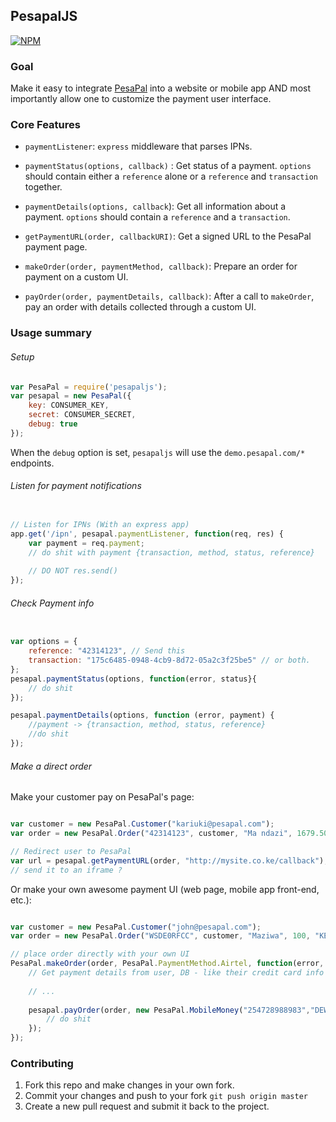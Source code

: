 ## PesapalJS

[![NPM](https://nodei.co/npm/pesapaljs.png?downloads=true&downloadRank=true&stars=true)](https://www.npmjs.org/package/pesapaljs)

### Goal

Make it easy to integrate [PesaPal](https://www.pesapal.com) into a website or mobile app AND most importantly allow one 
to customize the payment user interface.

### Core Features
- `paymentListener`: `express` middleware that parses IPNs.

- `paymentStatus(options, callback)` : Get status of a payment. `options` should contain either a `reference` alone or a `reference` and `transaction` together.

- `paymentDetails(options, callback`): Get all information about a payment. `options` should contain a `reference` and a `transaction`.

- `getPaymentURL(order, callbackURI)`: Get a signed URL to the PesaPal payment page.

- `makeOrder(order, paymentMethod, callback)`: Prepare an order for payment on a custom UI.

- `payOrder(order, paymentDetails, callback)`: After a call to `makeOrder`, pay an order with details collected through a custom UI.

### Usage summary

###### Setup
```javascript
var PesaPal = require('pesapaljs');
var pesapal = new PesaPal({
    key: CONSUMER_KEY,
    secret: CONSUMER_SECRET,
    debug: true
});

```
When the `debug` option is set, `pesapaljs` will use the `demo.pesapal.com/*` endpoints.
    
###### Listen for payment notifications
```javascript

// Listen for IPNs (With an express app)
app.get('/ipn', pesapal.paymentListener, function(req, res) {
    var payment = req.payment;
    // do shit with payment {transaction, method, status, reference}
    
    // DO NOT res.send()
});

```
    
###### Check Payment info
```javascript

var options = {
    reference: "42314123", // Send this
    transaction: "175c6485-0948-4cb9-8d72-05a2c3f25be5" // or both.
};
pesapal.paymentStatus(options, function(error, status}{
    // do shit
});

pesapal.paymentDetails(options, function (error, payment) {
    //payment -> {transaction, method, status, reference}
    //do shit
});

```
    
###### Make a direct order
Make your customer pay on PesaPal's page:

```javascript

var customer = new PesaPal.Customer("kariuki@pesapal.com");
var order = new PesaPal.Order("42314123", customer, "Ma ndazi", 1679.50, "KES", "MERCHANT");

// Redirect user to PesaPal
var url = pesapal.getPaymentURL(order, "http://mysite.co.ke/callback");
// send it to an iframe ?

```

Or make your own awesome payment UI (web page, mobile app front-end, etc.):

```javascript

var customer = new PesaPal.Customer("john@pesapal.com");
var order = new PesaPal.Order("WSDE0RFCC", customer, "Maziwa", 100, "KES", "MERCHANT");

// place order directly with your own UI
PesaPal.makeOrder(order, PesaPal.PaymentMethod.Airtel, function(error, order) {
    // Get payment details from user, DB - like their credit card info ;) or whatever
    
    // ...
    
    pesapal.payOrder(order, new PesaPal.MobileMoney("254728988983","DEWEDWED"), function (error, reference, transactionId) {
        // do shit
    });
});
```

### Contributing

1. Fork this repo and make changes in your own fork.
2. Commit your changes and push to your fork `git push origin master`
3. Create a new pull request and submit it back to the project.